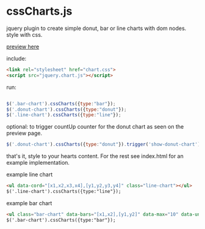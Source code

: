 # cssCharts.js
jquery plugin to create simple donut, bar or line charts with dom nodes. style with css.

[preview here](http://thysultan.com/projects/cssCharts/)

include:

```html
<link rel="stylesheet" href="chart.css">
<script src="jquery.chart.js"></script>
```

run:

```javascript

$('.bar-chart').cssCharts({type:"bar"});
$('.donut-chart').cssCharts({type:"donut"});
$('.line-chart').cssCharts({type:"line"}); 

```

optional: to trigger countUp counter for the donut chart as seen on the preview page.

```javascript
$('.donut-chart').cssCharts({type:"donut"}).trigger('show-donut-chart');
```

that's it, style to your hearts content. For the rest see index.html for an example implementation.

example line chart

```html
<ul data-cord="[x1,x2,x3,x4],[y1,y2,y3,y4]" class="line-chart"></ul>
$('.line-chart').cssCharts({type:"line"});
```

example bar chart

```html
<ul class="bar-chart" data-bars="[x1,x2],[y1,y2]" data-max="10" data-unit="k" data-grid="1">
$('.bar-chart').cssCharts({type:"bar"});
```
